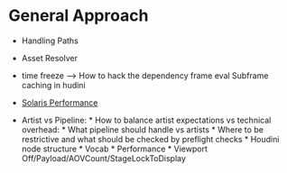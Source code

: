 # General Approach
- Handling Paths
- Asset Resolver
- time freeze --> How to hack the dependency frame eval Subframe caching in hudini

- [Solaris Performance](https://www.sidefx.com/docs/houdini/solaris/performance.html)
- Artist vs Pipeline:
           * How to balance artist expectations vs technical overhead:
               * What pipeline should handle vs artists
           * Where to be restrictive and what should be checked by preflight checks
               * Houdini node structure
               * Vocab
       * Performance
           * Viewport Off/Payload/AOVCount/StageLockToDisplay